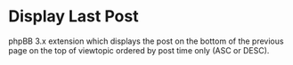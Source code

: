 # Display Last Post

phpBB 3.x extension which displays the post on the bottom of the previous page on the top of viewtopic ordered by post time only (ASC or DESC).
